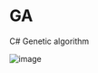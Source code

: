 # GA
 C# Genetic algorithm

![image](https://github.com/tltrus/GA/assets/77125487/8a53dce8-ac14-4248-a3e5-6b893ae5c425)
